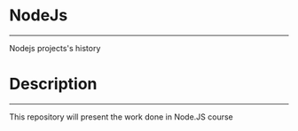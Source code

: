 # NodeJs
---
Nodejs projects's history

# Description
---
This repository will present the work done in Node.JS course
